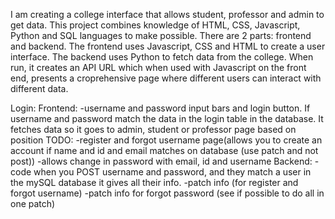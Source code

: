 I am creating a college interface that allows student, professor and admin to get data.
This project combines knowledge of HTML, CSS, Javascript, Python and SQL languages to make possible.
There are 2 parts: frontend and backend. The frontend uses Javascript, CSS and HTML to create a user interface. The backend uses Python to fetch data from the college. When run, it creates an API URL which when used with Javascript on the front end, presents a croprehensive page where different users can interact with different data.

Login:
Frontend:
    -username and password input bars and login button. If username and password match the data in the login table in the database. It fetches data so it goes to admin, student or professor page based on position 
    TODO:
    -register and forgot username page(allows you to create an account if name and id and email matches on database (use patch and not post))
    -allows change in password with email, id and username
Backend:
    - code when you POST username and password, and they match a user in the mySQL database it gives all their info.
    -patch info (for register and forgot username)
    -patch info for forgot password (see if possible to do all in one patch)



   

